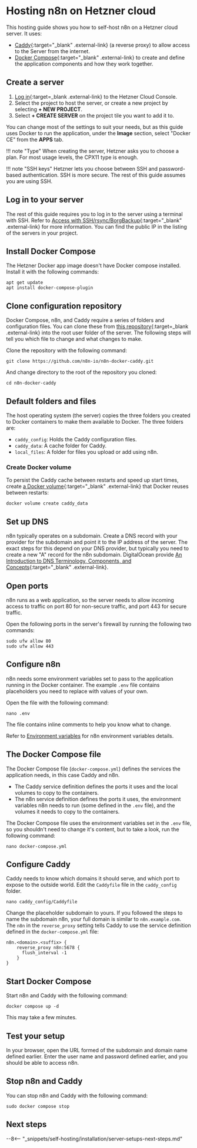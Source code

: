 # Hosting n8n on Hetzner cloud

This hosting guide shows you how to self-host n8n on a Hetzner cloud server. It uses:

* [Caddy](http://caddyserver.com){:target="_blank" .external-link} (a reverse proxy) to allow access to the Server from the internet.
* [Docker Compose](https://docs.docker.com/compose/){:target="_blank" .external-link} to create and define the application components and how they work together.

## Create a server

1. [Log in](https://console.hetzner.cloud/){:target=_blank .external-link} to the Hetzner Cloud Console.
2. Select the project to host the server, or create a new project by selecting **+ NEW PROJECT**.
3. Select **+ CREATE SERVER** on the project tile you want to add it to.

You can change most of the settings to suit your needs, but as this guide uses Docker to run the application, under the **Image** section, select "Docker CE" from the **APPS** tab.

!!! note "Type"
		When creating the server, Hetzner asks you to choose a plan. For most usage levels, the CPX11 type is enough.

!!! note "SSH keys"
		Hetzner lets you choose between SSH and password-based authentication. SSH is more secure. The rest of this guide assumes you are using SSH.

## Log in to your server

The rest of this guide requires you to log in to the server using a terminal with SSH. Refer to [Access with SSH/rsync/BorgBackup](https://docs.hetzner.com/robot/storage-box/access/access-ssh-rsync-borg){:target="_blank" .external-link} for more information. You can find the public IP in the listing of the servers in your project.

## Install Docker Compose

The Hetzner Docker app image doesn't have Docker compose installed. Install it with the following commands:

```shell
apt get update
apt install docker-compose-plugin
```

## Clone configuration repository

Docker Compose, n8n, and Caddy require a series of folders and configuration files. You can clone these from [this repository](https://github.com/n8n-io/n8n-docker-caddy){:target=_blank .external-link} into the root user folder of the server. The following steps will tell you which file to change and what changes to make.

Clone the repository with the following command:

```shell
git clone https://github.com/n8n-io/n8n-docker-caddy.git
```

And change directory to the root of the repository you cloned:

```shell
cd n8n-docker-caddy
```

## Default folders and files

The host operating system (the server) copies the three folders you created to Docker containers to make them available to Docker. The three folders are:

- `caddy_config`: Holds the Caddy configuration files.
- `caddy_data`: A cache folder for Caddy.
- `local_files`: A folder for files you upload or add using n8n.

### Create Docker volume

To persist the Caddy cache between restarts and speed up start times, create [a Docker volume](https://docs.docker.com/storage/volumes/){:target="_blank" .external-link} that Docker reuses between restarts:

```shell
docker volume create caddy_data
```

## Set up DNS

n8n typically operates on a subdomain. Create a DNS record with your provider for the subdomain and point it to the IP address of the server. The exact steps for this depend on your DNS provider, but typically you need to create a new "A" record for the n8n subdomain. DigitalOcean provide [An Introduction to DNS Terminology, Components, and Concepts](https://www.digitalocean.com/community/tutorials/an-introduction-to-dns-terminology-components-and-concepts){:target="_blank" .external-link}.

## Open ports

n8n runs as a web application, so the server needs to allow incoming access to traffic on port 80 for non-secure traffic, and port 443 for secure traffic.

Open the following ports in the server's firewall by running the following two commands:

```shell
sudo ufw allow 80
sudo ufw allow 443
```

## Configure n8n

n8n needs some environment variables set to pass to the application running in the Docker container. The example `.env` file contains placeholders you need to replace with values of your own.

Open the file with the following command:

```shell
nano .env
```

The file contains inline comments to help you know what to change.

Refer to [Environment variables](/hosting/environment-variables/environment-variables/) for n8n environment variables details.

## The Docker Compose file

The Docker Compose file (`docker-compose.yml`) defines the services the application needs, in this case Caddy and n8n.

- The Caddy service definition defines the ports it uses and the local volumes to copy to the containers.
- The n8n service definition defines the ports it uses, the environment variables n8n needs to run (some defined in the `.env` file), and the volumes it needs to copy to the containers.

The Docker Compose file uses the environment variables set in the `.env` file, so you shouldn't need to change it's content, but to take a look, run the following command:

```shell
nano docker-compose.yml
```

## Configure Caddy

Caddy needs to know which domains it should serve, and which port to expose to the outside world. Edit the `Caddyfile` file in the `caddy_config` folder.

```shell
nano caddy_config/Caddyfile
```

Change the placeholder subdomain to yours. If you followed the steps to name the subdomain n8n, your full domain is similar to `n8n.example.com`. The `n8n` in the `reverse_proxy` setting tells Caddy to use the service definition defined in the `docker-compose.yml` file:

```text
n8n.<domain>.<suffix> {
    reverse_proxy n8n:5678 {
      flush_interval -1
    }
}
```

## Start Docker Compose

Start n8n and Caddy with the following command:

```shell
docker compose up -d
```

This may take a few minutes.

## Test your setup

In your browser, open the URL formed of the subdomain and domain name defined earlier. Enter the user name and password defined earlier, and you should be able to access n8n.

## Stop n8n and Caddy

You can stop n8n and Caddy with the following command:

```shell
sudo docker compose stop
```

## Next steps

--8<-- "_snippets/self-hosting/installation/server-setups-next-steps.md"
